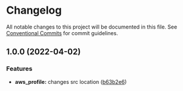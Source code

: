 # Changelog

All notable changes to this project will be documented in this file. See
[Conventional Commits](https://conventionalcommits.org) for commit guidelines.

## 1.0.0 (2022-04-02)


### Features

* **aws_profile:** changes src location ([b63b2e6](https://github.com/cloudshiftstrategies/aws-profiles/commit/b63b2e6dbbc84437e3bec4f2022865c0dad9c40c))
